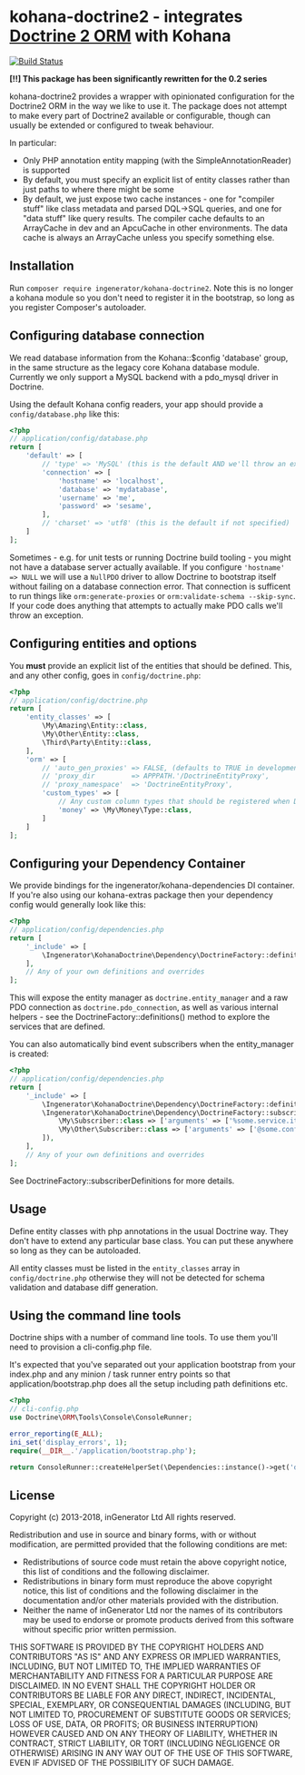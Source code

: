 kohana-doctrine2 - integrates [Doctrine 2 ORM](http://www.doctrine-project.org/projects/orm.html) with Kohana
=============================================================================================================

[![Build Status](https://travis-ci.org/ingenerator/kohana-doctrine2.png?branch=0.2.x)](https://travis-ci.org/ingenerator/kohana-doctrine2)

**[!!] This package has been significantly rewritten for the 0.2 series**

kohana-doctrine2 provides a wrapper with opinionated configuration for the Doctrine2 ORM in the way we like to use it.
The package does not attempt to make every part of Doctrine2 available or configurable, though can usually be extended
or configured to tweak behaviour.

In particular:

* Only PHP annotation entity mapping (with the SimpleAnnotationReader) is supported
* By default, you must specify an explicit list of entity classes rather than just paths to where there might be some
* By default, we just expose two cache instances - one for "compiler stuff" like class metadata and parsed DQL->SQL 
  queries, and one for "data stuff" like query results. The compiler cache defaults to an ArrayCache in dev and an 
  ApcuCache in other environments. The data cache is always an ArrayCache unless you specify something else.

## Installation

Run `composer require ingenerator/kohana-doctrine2`. Note this is no longer a kohana module so you don't need to 
register it in the bootstrap, so long as you register Composer's autoloader.

## Configuring database connection

We read database information from the Kohana::$config 'database' group, in the same structure as the legacy core Kohana
database module. Currently we only support a MySQL backend with a pdo_mysql driver in Doctrine.

Using the default Kohana config readers, your app should provide a `config/database.php` like this:

```php
<?php
// application/config/database.php
return [
    'default' => [
        // 'type' => 'MySQL' (this is the default AND we'll throw an exception if you use anything else)
        'connection' => [
            'hostname' => 'localhost',
            'database' => 'mydatabase',
            'username' => 'me',
            'password' => 'sesame',
        ],
        // 'charset' => 'utf8' (this is the default if not specified)
    ]
];
```

Sometimes - e.g. for unit tests or running Doctrine build tooling - you might not have a database server actually 
available. If you configure `'hostname' => NULL` we will use a `NullPDO` driver to allow Doctrine to bootstrap itself
without failing on a database connection error. That connection is sufficent to run things like `orm:generate-proxies` 
or `orm:validate-schema --skip-sync`. If your code does anything that attempts to actually make PDO calls we'll throw
an exception.

## Configuring entities and options

You **must** provide an explicit list of the entities that should be defined. This, and any other config, goes in 
`config/doctrine.php`:

```php
<?php
// application/config/doctrine.php
return [
    'entity_classes' => [
        \My\Amazing\Entity::class,
        \My\Other\Entity::class,
        \Third\Party\Entity::class,
    ],
    'orm' => [
        // 'auto_gen_proxies' => FALSE, (defaults to TRUE in development, FALSE otherwise)
        // 'proxy_dir         => APPPATH.'/DoctrineEntityProxy',
        // 'proxy_namespace'  => 'DoctrineEntityProxy',
        'custom_types' => [
            // Any custom column types that should be registered when Doctrine is loaded
            'money' => \My\Money\Type::class,
        ]        
    ]
];
```

## Configuring your Dependency Container

We provide bindings for the ingenerator/kohana-dependencies DI container. If you're also using our kohana-extras package
then your dependency config would generally look like this:

```php
<?php
// application/config/dependencies.php
return [
    '_include' => [
        \Ingenerator\KohanaDoctrine\Dependency\DoctrineFactory::definitions(),
    ],
    // Any of your own definitions and overrides
];
```

This will expose the entity manager as `doctrine.entity_manager` and a raw PDO connection as `doctrine.pdo_connection`, 
as well as various internal helpers - see the DoctrineFactory::definitions() method to explore the services that are 
defined.

You can also automatically bind event subscribers when the entity_manager is created:

```php
<?php
// application/config/dependencies.php
return [
    '_include' => [
        \Ingenerator\KohanaDoctrine\Dependency\DoctrineFactory::definitions(),
        \Ingenerator\KohanaDoctrine\Dependency\DoctrineFactory::subscriberDefinitions([
            \My\Subscriber::class => ['arguments' => ['%some.service.it.needs%']],
            \My\Other\Subscriber::class => ['arguments' => ['@some.config@']],
        ]),
    ],
    // Any of your own definitions and overrides
];
```

See DoctrineFactory::subscriberDefinitions for more details.

## Usage

Define entity classes with php annotations in the usual Doctrine way. They don't have to extend any particular base 
class. You can put these anywhere so long as they can be autoloaded. 

All entity classes must be listed in the `entity_classes` array in `config/doctrine.php` otherwise they will
not be detected for schema validation and database diff generation.

## Using the command line tools

Doctrine ships with a number of command line tools. To use them you'll need to provision a cli-config.php file.

It's expected that you've separated out your application bootstrap from your index.php and any minion / task runner
entry points so that application/bootstrap.php does all the setup including path definitions etc.

```php
<?php
// cli-config.php
use Doctrine\ORM\Tools\Console\ConsoleRunner;

error_reporting(E_ALL);
ini_set('display_errors', 1);
require(__DIR__.'/application/bootstrap.php');

return ConsoleRunner::createHelperSet(\Dependencies::instance()->get('doctrine.entity_manager'));
``` 

## License

Copyright (c) 2013-2018, inGenerator Ltd
All rights reserved.

Redistribution and use in source and binary forms, with or without modification, are permitted provided
that the following conditions are met:

* Redistributions of source code must retain the above copyright notice, this list of conditions and
  the following disclaimer.
* Redistributions in binary form must reproduce the above copyright notice, this list of conditions
  and the following disclaimer in the documentation and/or other materials provided with the distribution.
* Neither the name of inGenerator Ltd nor the names of its contributors may be used to endorse or
  promote products derived from this software without specific prior written permission.

THIS SOFTWARE IS PROVIDED BY THE COPYRIGHT HOLDERS AND CONTRIBUTORS "AS IS" AND ANY EXPRESS OR
IMPLIED WARRANTIES, INCLUDING, BUT NOT LIMITED TO, THE IMPLIED WARRANTIES OF MERCHANTABILITY AND
FITNESS FOR A PARTICULAR PURPOSE ARE DISCLAIMED. IN NO EVENT SHALL THE COPYRIGHT HOLDER OR CONTRIBUTORS
BE LIABLE FOR ANY DIRECT, INDIRECT, INCIDENTAL, SPECIAL, EXEMPLARY, OR CONSEQUENTIAL DAMAGES (INCLUDING,
BUT NOT LIMITED TO, PROCUREMENT OF SUBSTITUTE GOODS OR SERVICES; LOSS OF USE, DATA, OR PROFITS; OR
BUSINESS INTERRUPTION) HOWEVER CAUSED AND ON ANY THEORY OF LIABILITY, WHETHER IN CONTRACT, STRICT
LIABILITY, OR TORT (INCLUDING NEGLIGENCE OR OTHERWISE) ARISING IN ANY WAY OUT OF THE USE OF THIS
SOFTWARE, EVEN IF ADVISED OF THE POSSIBILITY OF SUCH DAMAGE.
